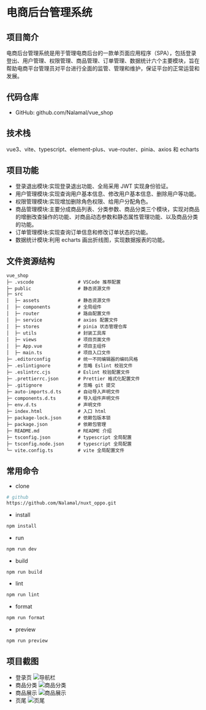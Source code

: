 # 电商后台管理系统

## 项目简介

电商后台管理系统是用于管理电商后台的一款单页面应用程序（SPA），包括登录登出、用户管理、权限管理、商品管理、订单管理、数据统计六个主要模块，旨在帮助电商平台管理员对平台进行全面的监管、管理和维护，保证平台的正常运营和发展。

## 代码仓库

- GitHub: github.com/Nalamal/vue_shop

## 技术栈

vue3、vite、typescript、element-plus、vue-router、pinia、axios 和 echarts

## 项目功能

- 登录退出模块:实现登录退出功能、全局采用 JWT 实现身份验证。
- 用户管理模块:实现查询用户基本信息、修改用户基本信息、删除用户等功能。
- 权限管理模块:实现增加删除角色权限、给用户分配角色。
- 商品管理模块:主要分成商品列表、分类参数、商品分类三个模块，实现对商品的增删改查操作的功能、对商品动态参数和静态属性管理功能、以及商品分类的功能。
- 订单管理模块:实现查询订单信息和修改订单状态的功能。
- 数据统计模块:利用 echarts 画出折线图，实现数据报表的功能。

## 文件资源结构

```text
vue_shop
├─ .vscode                # VSCode 推荐配置
├─ public                 # 静态资源文件
├─ src
│  ├─ assets              # 静态资源文件
│  ├─ components          # 全局组件
│  ├─ router              # 路由配置文件
│  ├─ service             # axios 配置文件
│  ├─ stores              # pinia 状态管理仓库
│  ├─ utils               # 封装工具库
│  ├─ views               # 项目页面文件
│  ├─ App.vue             # 项目主组件
│  ├─ main.ts             # 项目入口文件
├─ .editorconfig          # 统一不同编辑器的编码风格
├─ .eslintignore          # 忽略 Eslint 校验文件
├─ .eslintrc.cjs          # Eslint 校验配置文件
├─ .prettierrc.json       # Prettier 格式化配置文件
├─ .gitignore             # 忽略 git 提交
├─ auto-imports.d.ts      # 自动导入声明文件
├─ components.d.ts        # 导入组件声明文件
├─ env.d.ts               # 声明文件
├─ index.html             # 入口 html
├─ package-lock.json      # 依赖包版本锁
├─ package.json           # 依赖包管理
├─ README.md              # README 介绍
├─ tsconfig.json          # typescript 全局配置
├─ tsconfig.node.json     # typescript 全局配置
└─ vite.config.ts         # vite 全局配置文件
```

## 常用命令

- clone

```sh
# github
https://github.com/Nalamal/nuxt_oppo.git
```

- install

```sh
npm install
```

- run

```sh
npm run dev
```

- build

```sh
npm run build
```

- lint

```sh
npm run lint
```

- format

```sh
npm run format
```

- preview

```sh
npm run preview
```

## 项目截图

- 登录页
  ![导航栏](https://img1.imgtp.com/2023/07/11/IzWiuxB5.jpg)
- 商品分类
  ![商品分类](https://img1.imgtp.com/2023/07/11/dzMucirM.jpg)
- 商品展示
  ![商品展示](https://img1.imgtp.com/2023/07/11/vIbU0hpd.jpg)
- 页尾
  ![页尾](https://img1.imgtp.com/2023/07/11/y82ez3Q9.jpg)
